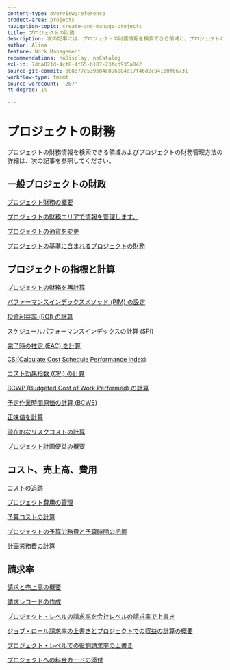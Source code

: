 ```yaml
---
content-type: overview;reference
product-area: projects
navigation-topic: create-and-manage-projects
title: プロジェクトの財務
description: 次の記事には、プロジェクトの財務情報を検索できる領域と、プロジェクトの財務管理方法に関する情報が含まれています。
author: Alina
feature: Work Management
recommendations: noDisplay, noCatalog
exl-id: 7dda021d-4cf8-4f65-b187-23fcd935a842
source-git-commit: b08377e539b04e896e84d17f46d2c941b0f66731
workflow-type: tm+mt
source-wordcount: '207'
ht-degree: 1%

---
```


# プロジェクトの財務

プロジェクトの財務情報を検索できる領域およびプロジェクトの財務管理方法の詳細は、次の記事を参照してください。

## 一般プロジェクトの財政

[プロジェクト財務の概要](../../../manage-work/projects/project-finances/project-finances-overview-1.md)

[プロジェクトの財務エリアで情報を管理します。](../../../manage-work/projects/project-finances/manage-project-finance-area.md)

[プロジェクトの通貨を変更](../../../manage-work/projects/project-finances/change-project-currency.md)

[プロジェクトの基準に含まれるプロジェクトの財務](../../../manage-work/projects/project-finances/project-finances-included-in-project-baselines.md)

## プロジェクトの指標と計算

[プロジェクトの財務を再計算](../../../manage-work/projects/project-finances/recalculate-project-finances.md)

[パフォーマンスインデックスメソッド (PIM) の設定](../../../manage-work/projects/project-finances/set-pim.md)

[投資利益率 (ROI) の計算](../../../manage-work/projects/project-finances/calculate-roi.md)

[スケジュールパフォーマンスインデックスの計算 (SPI)](../../../manage-work/projects/project-finances/calculate-spi.md)

[完了時の推定 (EAC) を計算](../../../manage-work/projects/project-finances/calculate-eac.md)

[CSI(Calculate Cost Schedule Performance Index)](../../../manage-work/projects/project-finances/calculate-csi.md)

[コスト効果指数 (CPI) の計算](../../../manage-work/projects/project-finances/calculate-cpi.md)

[BCWP (Budgeted Cost of Work Performed) の計算](../../../manage-work/projects/project-finances/calculate-bcwp.md)

[予定作業時間原価の計算 (BCWS)](../../../manage-work/projects/project-finances/calculate-bcws.md)

[正味値を計算](../../../manage-work/projects/project-finances/calculate-net-value.md)

[潜在的なリスクコストの計算](../../../manage-work/projects/project-finances/potential-risk-cost.md)

[プロジェクト計画便益の概要](../../../manage-work/projects/project-finances/project-planned-benefit.md)

## コスト、売上高、費用

[コストの追跡](../../../manage-work/projects/project-finances/track-costs.md)

[プロジェクト費用の管理](../../../manage-work/projects/project-finances/manage-project-expenses.md)

[予算コストの計算](../../../manage-work/projects/project-finances/budgeted-cost.md)

[プロジェクトの予算労務費と予算時間の把握](../../../manage-work/projects/project-finances/budgeted-labor-cost.md)

[計画労務費の計算](../../../manage-work/projects/project-finances/planned-labor-cost.md)

<!--
<p data-mc-conditions="QuicksilverOrClassic.Quicksilver,QuicksilverOrClassic.Draft mode"><a href="../../../manage-work/projects/project-finances/export-billing-record-details.md" class="MCXref xref" xrefformat="{para}">Export billing record details as a PDF file</a> </p>
-->

<!--
<p data-mc-conditions="QuicksilverOrClassic.Draft mode"><a href="../../../manage-work/projects/project-finances/how-workfront-calculates-finances.md" class="MCXref xref" xrefformat="{para}">How Adobe Workfront calculates finances </a> </p>
-->

## 請求率

[請求と売上高の概要](../../../manage-work/projects/project-finances/billing-and-revenue-overview.md)

[請求レコードの作成](../../../manage-work/projects/project-finances/create-billing-records.md)

[プロジェクト・レベルの請求率を会社レベルの請求率で上書き](../../../manage-work/projects/project-finances/override-project-level-with-company-level-billing-rates.md)

[ジョブ・ロール請求率の上書きとプロジェクトでの収益の計算の概要](../../../manage-work/projects/project-finances/override-role-billing-rates-and-calculate-project-revenue.md)

[プロジェクト・レベルでの役割請求率の上書き](../../../manage-work/projects/project-finances/override-job-role-billing-rates-at-the-project-level.md)

[プロジェクトへの料金カードの添付](/help/quicksilver/manage-work/projects/project-finances/attach-rate-card-to-project.md)
